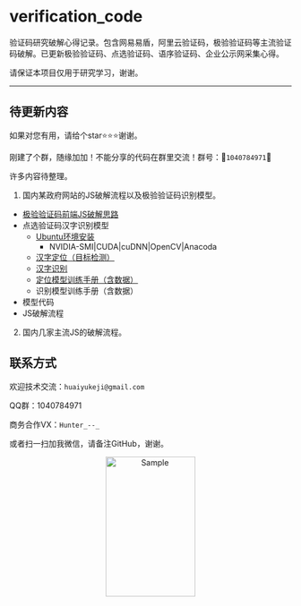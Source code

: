 # verification_code
验证码研究破解心得记录。包含网易易盾，阿里云验证码，极验验证码等主流验证码破解。已更新极验验证码、点选验证码、语序验证码、企业公示网采集心得。



请保证本项目仅用于研究学习，谢谢。



---



## 待更新内容

如果对您有用，请给个star:star::star::star:谢谢。

刚建了个群，随缘加加！不能分享的代码在群里交流！群号：:rocket:`1040784971`:rocket:

许多内容待整理。

1. 国内某政府网站的JS破解流程以及极验验证码识别模型。
- [极验验证码前端JS破解思路](https://github.com/huaiyukeji/verification_code/blob/master/jiyan.md)
- 点选验证码汉字识别模型
  - [Ubuntu环境安装](https://github.com/huaiyukeji/verification_code/blob/master/doc/Ubuntu18.04%20install%20darknet%20yolo-v3%7Ccuda%7Ccudnn%7Copencv%7Canaconda.md)
    - NVIDIA-SMI|CUDA|cuDNN|OpenCV|Anacoda
  - [汉字定位（目标检测）](https://github.com/huaiyukeji/verification_code/tree/master/hanzi_detection)
  - [汉字识别](https://github.com/huaiyukeji/verification_code/blob/master/hanzi_detection/readme_classify.md)
  - [定位模型训练手册（含数据）](https://github.com/huaiyukeji/verification_code/blob/master/doc/detector_train_handbook.md)
  - 识别模型训练手册（含数据）
- 模型代码
- JS破解流程

2. 国内几家主流JS的破解流程。

## 联系方式
欢迎技术交流：`huaiyukeji@gmail.com`

QQ群：1040784971

商务合作VX：`Hunter_--_`

或者扫一扫加我微信，请备注GitHub，谢谢。
<p align="center">
	<img src="https://github.com/huaiyukeji/verification_code/blob/master/IMG_1766.JPG" alt="Sample"  width="160" height="250">
</p>

